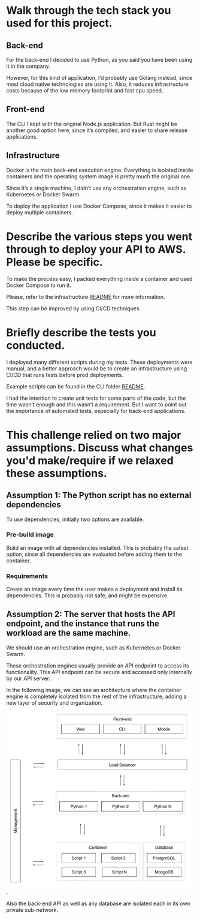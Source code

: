 # Walk through the tech stack you used for this project.

## Back-end

For the back-end I decided to use Python, as you said you have been using it in the company.

However, for this kind of application, I’d probably use Golang instead, since most cloud native technologies are using it. Also, it reduces infrastructure costs because of the low memory footprint and fast cpu speed.

## Front-end

The CLI I kept with the original Node.js application. But Rust might be another good option here, since it’s compiled, and easier to share release applications.

## Infrastructure

Docker is the main back-end execution engine. Everything is isolated inside containers and the operating system image is pretty much the original one.

Since it’s a single machine, I didn’t use any orchestration engine, such as Kubernetes or Docker Swarm.

To deploy the application I use Docker Compose, since it makes it easier to deploy multiple containers.

# Describe the various steps you went through to deploy your API to AWS. Please be specific.

To make the process easy, I packed everything inside a container and used Docker Compose to run it.

Please, refer to the infrastructure [README](infra/README.md) for more information.

This step can be improved by using CI/CD techniques.

# Briefly describe the tests you conducted.

I deployed many different scripts during my tests. These deployments were manual, and a better approach would be to create an infrastructure using CI/CD that runs tests before prod deployments.

Example scripts can be found in the CLI folder [README](cli/README.md).

I had the intention to create unit tests for some parts of the code, but the time wasn’t enough and this wasn’t a requirement. But I want to point out the importance of automated tests, especially for back-end applications.

# This challenge relied on two major assumptions. Discuss what changes you'd make/require if we relaxed these assumptions.

## Assumption 1: The Python script has no external dependencies

To use dependencies, initially two options are available.

### Pre-build image

Build an image with all dependencies installed. This is probably the safest option, since all dependencies are evaluated before adding them to the container.

### Requirements

Create an image every time the user makes a deployment and install its dependencies. This is probably not safe, and might be expensive.

## Assumption 2: The server that hosts the API endpoint, and the instance that runs the workload are the same machine.

We should use an orchestration engine, such as Kubernetes or Docker Swarm.

These orchestration engines usually provide an API endpoint to access its functionality. This API endpoint can be secure and accessed only internally by our API server.

In the following image, we can see an architecture where the container engine is completely isolated from the rest of the infrastructure, adding a new layer of security and organization.

![architecture](infra/architecture.jpg).

Also the back-end API as well as any database are isolated each in its own private sub-network.
